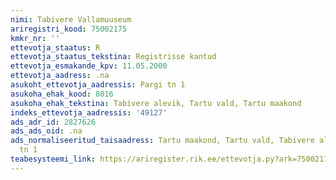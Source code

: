 ```yaml
---
nimi: Tabivere Vallamuuseum
ariregistri_kood: 75002175
kmkr_nr: ''
ettevotja_staatus: R
ettevotja_staatus_tekstina: Registrisse kantud
ettevotja_esmakande_kpv: 11.05.2000
ettevotja_aadress: .na
asukoht_ettevotja_aadressis: Pargi tn 1
asukoha_ehak_kood: 8016
asukoha_ehak_tekstina: Tabivere alevik, Tartu vald, Tartu maakond
indeks_ettevotja_aadressis: '49127'
ads_adr_id: 2827626
ads_ads_oid: .na
ads_normaliseeritud_taisaadress: Tartu maakond, Tartu vald, Tabivere alevik, Pargi
  tn 1
teabesysteemi_link: https://ariregister.rik.ee/ettevotja.py?ark=75002175&ref=rekvisiidid
---
```

